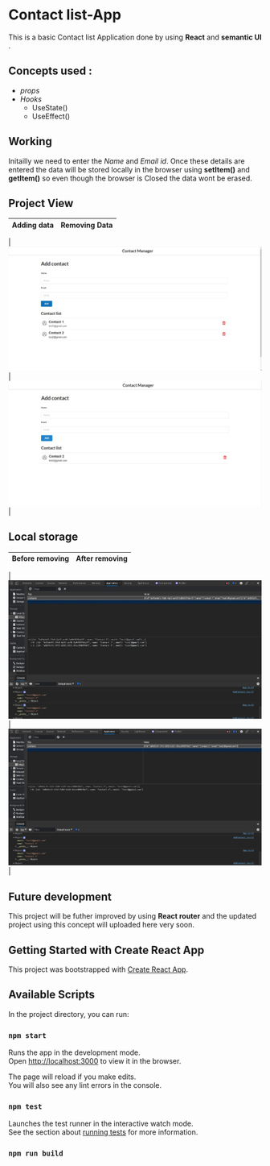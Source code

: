 # Contact list-App

This is a basic Contact list Application done by using **React** and **semantic UI** .

## Concepts used :

- _props_
- _Hooks_
  - UseState()
  - UseEffect()

## Working

Initailly we need to enter the _Name_ and _Email id_. Once these details are entered the data will be stored locally in the browser using **setItem()** and **getItem()** so even though the browser is Closed the data wont be erased.

## Project View

| Adding data | Removing Data |
| :---------: | :-----------: |

| ![image](https://github.com/Rubakpreyan/Contact-App-React/blob/main/Screenshots/add.jpg) | ![image](https://github.com/Rubakpreyan/Contact-App-React/blob/main/Screenshots/remove.jpg) |

## Local storage

| Before removing | After removing |
| :-------------: | :------------: |

| ![image](https://github.com/Rubakpreyan/Contact-App-React/blob/main/Screenshots/addlocal.jpg) | ![image](https://github.com/Rubakpreyan/Contact-App-React/blob/main/Screenshots/removelocal.jpg) |

## Future development

This project will be futher improved by using **React router** and the updated project using this concept will uploaded here very soon.

## Getting Started with Create React App

This project was bootstrapped with [Create React App](https://github.com/facebook/create-react-app).

## Available Scripts

In the project directory, you can run:

### `npm start`

Runs the app in the development mode.\
Open [http://localhost:3000](http://localhost:3000) to view it in the browser.

The page will reload if you make edits.\
You will also see any lint errors in the console.

### `npm test`

Launches the test runner in the interactive watch mode.\
See the section about [running tests](https://facebook.github.io/create-react-app/docs/running-tests) for more information.

### `npm run build`

